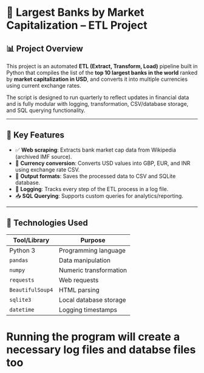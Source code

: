 # 🏦 Largest Banks by Market Capitalization – ETL Project

## 📊 Project Overview

This project is an automated **ETL (Extract, Transform, Load)** pipeline built in Python that compiles the list of the **top 10 largest banks in the world** ranked by **market capitalization in USD**, and converts it into multiple currencies using current exchange rates.

The script is designed to run quarterly to reflect updates in financial data and is fully modular with logging, transformation, CSV/database storage, and SQL querying functionality.

---

## 🚀 Key Features

- ✅ **Web scraping**: Extracts bank market cap data from Wikipedia (archived IMF source).
- 🔁 **Currency conversion**: Converts USD values into GBP, EUR, and INR using exchange rate CSV.
- 📄 **Output formats**: Saves the processed data to CSV and SQLite database.
- 🧾 **Logging**: Tracks every step of the ETL process in a log file.
- 📥 **SQL Querying**: Supports custom queries for analytics/reporting.

---

## 🧠 Technologies Used

| Tool/Library     | Purpose                          |
|------------------|----------------------------------|
| Python 3         | Programming language             |
| `pandas`         | Data manipulation                |
| `numpy`          | Numeric transformation           |
| `requests`       | Web requests                     |
| `BeautifulSoup4` | HTML parsing                     |
| `sqlite3`        | Local database storage           |
| `datetime`       | Logging timestamps               |


# Running the program will create a necessary log files and databse files too
